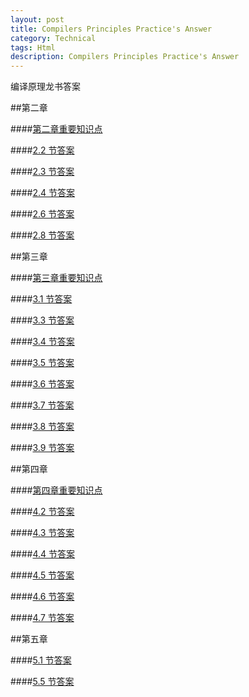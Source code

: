 ```yaml
---
layout: post
title: Compilers Principles Practice's Answer
category: Technical
tags: Html
description: Compilers Principles Practice's Answer
---
```

编译原理龙书答案

##第二章

####[第二章重要知识点](https://github.com/Aurthur-LK/dragon-book-practice-answer/blob/master/ch02/key-point/key-point.md)

####[2.2 节答案](https://github.com/Aurthur-LK/dragon-book-practice-answer/blob/master/ch02/2.2/2.2.md)

####[2.3 节答案](https://github.com/Aurthur-LK/dragon-book-practice-answer/blob/master/ch02/2.3/2.3.md)

####[2.4 节答案](https://github.com/Aurthur-LK/dragon-book-practice-answer/blob/master/ch02/2.4/2.4.md)

####[2.6 节答案](https://github.com/Aurthur-LK/dragon-book-practice-answer/blob/master/ch02/2.6/2.6.md)

####[2.8 节答案](https://github.com/Aurthur-LK/dragon-book-practice-answer/blob/master/ch02/2.8/2.8.md)

##第三章

####[第三章重要知识点](https://github.com/Aurthur-LK/dragon-book-practice-answer/blob/master/ch03/key-point/key-point.md)

####[3.1 节答案](https://github.com/Aurthur-LK/dragon-book-practice-answer/blob/master/ch03/3.1/3.1.md)

####[3.3 节答案](https://github.com/Aurthur-LK/dragon-book-practice-answer/blob/master/ch03/3.3/3.3.md)

####[3.4 节答案](https://github.com/Aurthur-LK/dragon-book-practice-answer/blob/master/ch03/3.4/3.4.md)

####[3.5 节答案](https://github.com/Aurthur-LK/dragon-book-practice-answer/blob/master/ch03/3.5/3.5.md)

####[3.6 节答案](https://github.com/Aurthur-LK/dragon-book-practice-answer/blob/master/ch03/3.6/3.6.md)

####[3.7 节答案](https://github.com/Aurthur-LK/dragon-book-practice-answer/blob/master/ch03/3.7/3.7.md)

####[3.8 节答案](https://github.com/Aurthur-LK/dragon-book-practice-answer/blob/master/ch03/3.8/3.8.md)

####[3.9 节答案](https://github.com/Aurthur-LK/dragon-book-practice-answer/blob/master/ch03/3.9/3.9.md)



##第四章

####[第四章重要知识点](https://github.com/Aurthur-LK/dragon-book-practice-answer/blob/master/ch04/key-point/key-point.md)

####[4.2 节答案](https://github.com/Aurthur-LK/dragon-book-practice-answer/blob/master/ch04/4.2/4.2.md)

####[4.3 节答案](https://github.com/Aurthur-LK/dragon-book-practice-answer/blob/master/ch04/4.3/4.3.md)

####[4.4 节答案](https://github.com/Aurthur-LK/dragon-book-practice-answer/blob/master/ch04/4.4/4.4.md)

####[4.5 节答案](https://github.com/Aurthur-LK/dragon-book-practice-answer/blob/master/ch04/4.5/4.5.md)

####[4.6 节答案](https://github.com/Aurthur-LK/dragon-book-practice-answer/blob/master/ch04/4.6/4.6.md)

####[4.7 节答案](https://github.com/Aurthur-LK/dragon-book-practice-answer/blob/master/ch04/4.7/4.7.md)


##第五章

####[5.1 节答案](https://github.com/Aurthur-LK/dragon-book-practice-answer/blob/master/ch05/5.1/5.1.md)

####[5.5 节答案](https://github.com/Aurthur-LK/dragon-book-practice-answer/blob/master/ch05/5.5/5.5.md)
